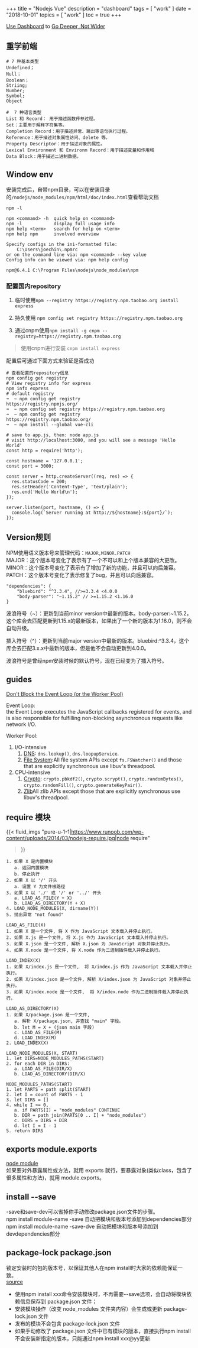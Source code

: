 +++
title = "Nodejs Vue"
description = "dashboard"
tags = [
    "work"
]
date = "2018-10-01"
topics = [
    "work"
]
toc = true
+++

[Use Dashboard](https://zenhabits.net/dashboard/) to [Go Deeper, Not Wider](http://www.raptitude.com/2017/12/go-deeper-not-wider/) 

## 重学前端

```
# 7 种基本类型
Undefined； 
Null； 
Boolean； 
Striing;
Number;
Symbol;
Object

#  7 种语言类型
List 和 Record： 用于描述函数传参过程。 
Set：主要用于解释字符集等。
Completion Record：用于描述异常、跳出等语句执行过程。
Reference：用于描述对象属性访问、delete 等。
Property Descriptor：用于描述对象的属性。
Lexical Environment 和 Environm Record：用于描述变量和作用域
Data Block：用于描述二进制数据。
```

## Window env
安装完成后，自带npm目录，可以在安装目录的`/nodejs/node_modules/npm/html/doc/index.html`查看帮助文档

```
npm -l 

npm <command> -h  quick help on <command>
npm -l            display full usage info
npm help <term>   search for help on <term>
npm help npm      involved overview

Specify configs in the ini-formatted file:
    C:\Users\joechin\.npmrc
or on the command line via: npm <command> --key value
Config info can be viewed via: npm help config

npm@6.4.1 C:\Program Files\nodejs\node_modules\npm
```

### 配置国内repository

1. 临时使用`npm --registry https://registry.npm.taobao.org install express`

2. 持久使用 `npm config set registry https://registry.npm.taobao.org`

3. 通过cnpm使用`npm install -g cnpm --registry=https://registry.npm.taobao.org`
 
>使用cnpm进行安装 `cnpm install express`


配置后可通过下面方式来验证是否成功 
```
# 查看配置的repository信息
npm config get registry
# View registry info for express
npm info express
# default registry
➜  ~ npm config get registry 
https://registry.npmjs.org/
➜  ~ npm config set registry https://registry.npm.taobao.org
➜  ~ npm config get registry                                
https://registry.npm.taobao.org/
➜  ~ npm install --global vue-cli
```

```
# save to app.js, then: node app.js
# visit http://localhost:3000, and you will see a message 'Hello World'
const http = require('http');

const hostname = '127.0.0.1';
const port = 3000;

const server = http.createServer((req, res) => {
  res.statusCode = 200;
  res.setHeader('Content-Type', 'text/plain');
  res.end('Hello World\n');
});

server.listen(port, hostname, () => {
  console.log(`Server running at http://${hostname}:${port}/`);
});

```

## Version规则

NPM使用语义版本号来管理代码：`MAJOR,MINOR.PATCH`  
MAJOR：这个版本号变化了表示有了一个不可以和上个版本兼容的大更改。  
MINOR：这个版本号变化了表示有了增加了新的功能，并且可以向后兼容。  
PATCH：这个版本号变化了表示修复了bug，并且可以向后兼容。
```
"dependencies": {
    "bluebird": "^3.3.4", //>=3.3.4 <4.0.0
    "body-parser": "~1.15.2" // >=1.15.2 <1.16.0  
}
```
波浪符号（~）：更新到当前minor version中最新的版本。body-parser:~1.15.2，这个库会去匹配更新到1.15.x的最新版本，如果出了一个新的版本为1.16.0，则不会自动升级。

插入符号（^）：更新到当前major version中最新的版本。bluebird:^3.3.4，这个库会去匹配3.x.x中最新的版本，但是他不会自动更新到4.0.0。  

波浪符号是曾经npm安装时候的默认符号，现在已经变为了插入符号。

## guides
[Don't Block the Event Loop (or the Worker Pool)](https://nodejs.org/en/docs/guides/dont-block-the-event-loop/)  

Event Loop:  
the Event Loop executes the JavaScript callbacks registered for events, and is also responsible for fulfilling non-blocking asynchronous requests like network I/O.

Worker Pool:

1. I/O-intensive  
    1. [DNS](https://nodejs.org/api/dns.html): `dns.lookup()`, `dns.loopupService`.  
    2. [File System](https://nodejs.org/api/fs.html#fs_threadpool_usage):All file system APIs except `fs.FSWatcher()` and those that are explicitly synchronous use libuv's threadpool.  
2.  CPU-intensive  
    1. [Crypto](https://nodejs.org/api/crypto.html): `crypto.pbkdf2()`, `crypto.scrypt()`, `crypto.randomBytes()`, `crypto.randomFill()`, `crypto.generateKeyPair()`.
    2. [Zlib](https://nodejs.org/api/zlib.html#zlib_threadpool_usage)All zlib APIs except those that are explicitly synchronous use libuv's threadpool.  

## require 模块

{{< fluid_imgs
  "pure-u-1-1|https://www.runoob.com/wp-content/uploads/2014/03/nodejs-require.jpg|node require"
>}}

```
1. 如果 X 是内置模块
   a. 返回内置模块
   b. 停止执行
2. 如果 X 以 '/' 开头
   a. 设置 Y 为文件根路径
3. 如果 X 以 './' 或 '/' or '../' 开头
   a. LOAD_AS_FILE(Y + X)
   b. LOAD_AS_DIRECTORY(Y + X)
4. LOAD_NODE_MODULES(X, dirname(Y))
5. 抛出异常 "not found"

LOAD_AS_FILE(X)
1. 如果 X 是一个文件, 将 X 作为 JavaScript 文本载入并停止执行。
2. 如果 X.js 是一个文件, 将 X.js 作为 JavaScript 文本载入并停止执行。
3. 如果 X.json 是一个文件, 解析 X.json 为 JavaScript 对象并停止执行。
4. 如果 X.node 是一个文件, 将 X.node 作为二进制插件载入并停止执行。

LOAD_INDEX(X)
1. 如果 X/index.js 是一个文件,  将 X/index.js 作为 JavaScript 文本载入并停止执行。
2. 如果 X/index.json 是一个文件, 解析 X/index.json 为 JavaScript 对象并停止执行。
3. 如果 X/index.node 是一个文件,  将 X/index.node 作为二进制插件载入并停止执行。

LOAD_AS_DIRECTORY(X)
1. 如果 X/package.json 是一个文件,
   a. 解析 X/package.json, 并查找 "main" 字段。
   b. let M = X + (json main 字段)
   c. LOAD_AS_FILE(M)
   d. LOAD_INDEX(M)
2. LOAD_INDEX(X)

LOAD_NODE_MODULES(X, START)
1. let DIRS=NODE_MODULES_PATHS(START)
2. for each DIR in DIRS:
   a. LOAD_AS_FILE(DIR/X)
   b. LOAD_AS_DIRECTORY(DIR/X)

NODE_MODULES_PATHS(START)
1. let PARTS = path split(START)
2. let I = count of PARTS - 1
3. let DIRS = []
4. while I >= 0,
   a. if PARTS[I] = "node_modules" CONTINUE
   b. DIR = path join(PARTS[0 .. I] + "node_modules")
   c. DIRS = DIRS + DIR
   d. let I = I - 1
5. return DIRS
```

## exports module.exports 
[node module](https://www.runoob.com/nodejs/nodejs-module-system.html)  
如果要对外暴露属性或方法，就用 exports 就行，要暴露对象(类似class，包含了很多属性和方法)，就用 module.exports。

## install --save 

-save和save-dev可以省掉你手动修改package.json文件的步骤。  
npm install module-name -save 自动把模块和版本号添加到dependencies部分  
npm install module-name -save-dve 自动把模块和版本号添加到devdependencies部分  

## package-lock package.json
锁定安装时的包的版本号，以保证其他人在npm install时大家的依赖能保证一致。  
[source](https://blog.csdn.net/aaa333qwe/article/details/78021704)  

- 使用npm install xxx命令安装模块时，不再需要--save选项，会自动将模块依赖信息保存到 package.json 文件；  
- 安装模块操作（改变 node_modules 文件夹内容）会生成或更新 package-lock.json 文件  
- 发布的模块不会包含 package-lock.json 文件  
- 如果手动修改了 package.json 文件中已有模块的版本，直接执行npm install不会安装新指定的版本，只能通过npm install xxx@yy更新


